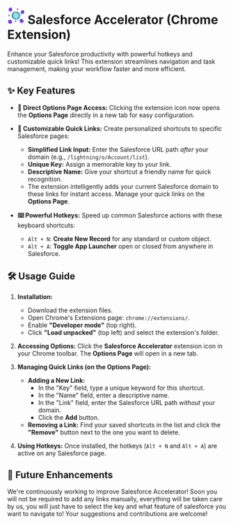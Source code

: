 # <img src="icon.png" alt="Your Image Description" width="40"> Salesforce Accelerator (Chrome Extension)

Enhance your Salesforce productivity with powerful hotkeys and customizable quick links! This extension streamlines navigation and task management, making your workflow faster and more efficient.

## ✨ Key Features

* **🚀 Direct Options Page Access:** Clicking the extension icon now opens the **Options Page** directly in a new tab for easy configuration.

* **🔗 Customizable Quick Links:** Create personalized shortcuts to specific Salesforce pages:
    * **Simplified Link Input:** Enter the Salesforce URL path *after* your domain (e.g., `/lightning/o/Account/list`).
    * **Unique Key:** Assign a memorable key to your link.
    * **Descriptive Name:** Give your shortcut a friendly name for quick recognition.
    * The extension intelligently adds your current Salesforce domain to these links for instant access. Manage your quick links on the **Options Page**.

* **⌨️ Powerful Hotkeys:** Speed up common Salesforce actions with these keyboard shortcuts:
    * `Alt + N`: **Create New Record** for any standard or custom object.
    * `Alt + A`: **Toggle App Launcher** open or closed from anywhere in Salesforce.

## 🛠️ Usage Guide

1.  **Installation:**
    * Download the extension files.
    * Open Chrome's Extensions page: `chrome://extensions/`.
    * Enable **"Developer mode"** (top right).
     * Click **"Load unpacked"** (top left) and select the extension's folder.
     
2.  **Accessing Options:** Click the **Salesforce Accelerator** extension icon in your Chrome toolbar. The **Options Page** will open in a new tab.

3.  **Managing Quick Links (on the Options Page):**
    * **Adding a New Link:**
        * In the "Key" field, type a unique keyword for this shortcut.
        * In the "Name" field, enter a descriptive name.
        * In the "Link" field, enter the Salesforce URL path *without* your domain.
        * Click the **Add** button.
    * **Removing a Link:** Find your saved shortcuts in the list and click the **"Remove"** button next to the one you want to delete.

4.  **Using Hotkeys:** Once installed, the hotkeys (`Alt + N` and `Alt + A`) are active on any Salesforce page.

## 🔮 Future Enhancements

We're continuously working to improve Salesforce Accelerator! Soon you will not be required to add any links manually, everything will be taken care by us, you will just have to select the key and what feature of salesforce you want to navigate to! Your suggestions and contributions are welcome!